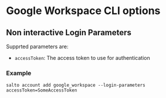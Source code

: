 # Google Workspace CLI options

## Non interactive Login Parameters

Supprted parameters are:

- `accessToken`: The access token to use for authentication

### Example

```
salto account add google_workspace --login-parameters accessToken=SomeAccessToken
```
